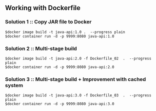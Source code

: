 ## Working with Dockerfile


### Solution 1 :: Copy JAR file to Docker
```
$docker image build -t java-api:1.0 .  --progress plain
$docker container run -d -p 9999:8080 java-api:1.0
```

### Solution 2 :: Multi-stage build
```
$docker image build -t java-api:2.0 -f Dockerfile_02  .  --progress plain
$docker container run -d -p 9999:8080 java-api:2.0
```

### Solution 3 :: Multi-stage build + Improvement with cached system
```
$docker image build -t java-api:3.0 -f Dockerfile_03  .  --progress plain
$docker container run -d -p 9999:8080 java-api:3.0
```

